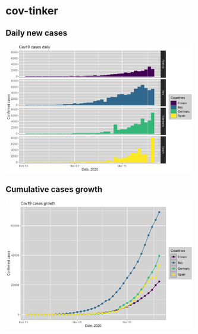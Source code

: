 # cov-tinker

## Daily new cases
![Cumulative growth](https://raw.githubusercontent.com/seninp-bioinfo/cov-tinker/master/figures/new_daily.png)

## Cumulative cases growth 
![Cumulative growth](https://raw.githubusercontent.com/seninp-bioinfo/cov-tinker/master/figures/total_growth.png)